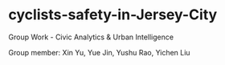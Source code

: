 # cyclists-safety-in-Jersey-City
Group Work - Civic Analytics &amp; Urban Intelligence

Group member: Xin Yu, Yue Jin, Yushu Rao, Yichen Liu
